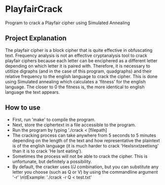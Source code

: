 # PlayfairCrack
Program to crack a Playfair cipher using Simulated Annealing

## Project Explanation
The playfair cipher is a block cipher that is quite effective in obfuscating text. Frequency analysis is not an effective cryptanalysis tool to crack playfair ciphers because each letter can be enciphered as a different letter depending on which letter it is paired with. Therefore, it is necessary to utitlize digraphs (and in the case of this program, quadgraphs) and their relative frequency to the english language to crack the cipher. This is done using Simulated annealing which calculates a 'fitness' for the english language. The closer to 0 the fitness is, the more identical to english language the text appears.

## How to use
* First, run 'make' to compile the program. 
* Next, store the ciphertext in a file accessible to the program.
* Run the program by typing './crack < [filepath]
* The cracking process can take anywhere from 5 seconds to 5 minutes depending on the length of the text and how representative the plaintext is of the english language (it is much harder to crack 'HexIsnxtzeetixng' than it is to crack 'He Isnt eating').
* Sometimes the process will not be able to crack the cipher. This is unfortunate, but definitely a possibility.
* By default, the cracker uses I/J combination, but you can substitute any letter you choose (such as Q or V) by using the commandline argument '-r'
\n\tExample: './crack -r Q < test.txt'

